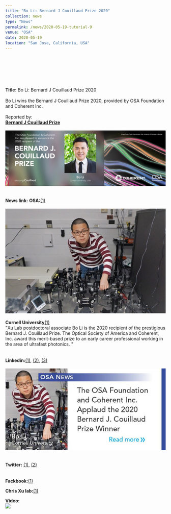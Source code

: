 ```yaml
---
title: "Bo Li: Bernard J Couillaud Prize 2020"
collection: news
type: "News" 
permalink: /news/2020-05-19-tutorial-9
venue: "OSA"
date: 2020-05-19
location: "San Jose, California, USA" 
---
```

<br/> 
<br/>
<br/>
<br/>
<br/>


**Title:**
Bo Li: Bernard J Couillaud Prize 2020
<br/>
<br/>
Bo Li wins the Bernard J Couillaud Prize 2020, provided by OSA Foundation and Coherent Inc.
<br/>
<br/>
Reported by:
<br/>
[**Bernard J Couillaud Prize**](https://www.osa.org/en-us/foundation/competitions_prizes/the_bernard_j_couillaud_prize/)
<br/>
<br/>
<img src='/images/News-2020-05-19-a.jpg'>
<br/>
<br/>
<br/>
**News link:**
**OSA:**[(1)](https://www.osa.org/en-us/about_osa/newsroom/news_releases/2020/the_osa_foundation_coherent_inc_announce_the_2020/)
<br/>
<br/>
<img src='/images/News-2020-05-19-b.jpg'>
<br/>
<br/>
**Cornell University**[(1)](https://www.aep.cornell.edu/news/bernard-j-couillaud-prize-awarded-aep-postdoctoral-associate-bo-li)
<br/>
"Xu Lab postdoctoral associate Bo Li is the 2020 recipient of the prestigious Bernard J. Couillaud Prize. The Optical Society of America and Coherent, Inc. award this merit-based prize to an early career professional working in the area of ultrafast photonics. "
<br/>
<br/>
<br/>
**Linkedin:**[(1)](https://www.linkedin.com/posts/the-optical-society_osafoundation-cleo20-activity-6666026311003238400-nIii), 
[(2)](https://www.linkedin.com/posts/chad-stark_so-excited-at-the-optical-society-osa-foundation-activity-6666393991665250305-pEgi), 
[(3)](https://www.linkedin.com/posts/coherent_osafoundation-cleo20-activity-6666045037408858113-iQKB)
<br/>
<br/>
<img src='/images/News-2020-05-19-c.jpg'>
<br/>
<br/>
<br/>
**Twitter:**
[(1)](https://twitter.com/OpticalSociety/status/1260262738154139648), 
[(2)](https://twitter.com/CoherentInc/status/1260298968023482368)
<br/>
<br/>
<br/>
**Fackbook:**[(1)](https://www.facebook.com/profile.php?id=100004483170806)

**Chris Xu lab:**[(1)](http://xu.research.engineering.cornell.edu/node/287)

**Video:**
<br/>
<img src='/images/News-2020-05-19-d.mov'>
<br/>
<br/>



